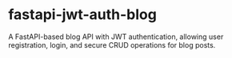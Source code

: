# fastapi-jwt-auth-blog
A FastAPI-based blog API with JWT authentication, allowing user registration, login, and secure CRUD operations for blog posts.
